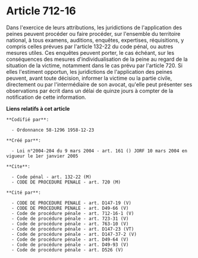 # Article 712-16

Dans l'exercice de leurs attributions, les juridictions de l'application des peines peuvent procéder ou faire procéder, sur
l'ensemble du territoire national, à tous examens, auditions, enquêtes, expertises, réquisitions, y compris celles prévues
par l'article 132-22 du code pénal, ou autres mesures utiles. Ces enquêtes peuvent porter, le cas échéant, sur les
conséquences des mesures d'individualisation de la peine au regard de la situation de la victime, notamment dans le cas prévu
par l'article 720. Si elles l'estiment opportun, les juridictions de l'application des peines peuvent, avant toute décision,
informer la victime ou la partie civile, directement ou par l'intermédiaire de son avocat, qu'elle peut présenter ses
observations par écrit dans un délai de quinze jours à compter de la notification de cette information.

**Liens relatifs à cet article**

	**Codifié par**:

	  - Ordonnance 58-1296 1958-12-23

	**Créé par**:

	  - Loi n°2004-204 du 9 mars 2004 - art. 161 () JORF 10 mars 2004 en vigueur le 1er janvier 2005

	**Cite**:

	  - Code pénal - art. 132-22 (M)
	  - CODE DE PROCEDURE PENALE - art. 720 (M)

	**Cité par**:

	  - CODE DE PROCEDURE PENALE - art. D147-19 (V)
	  - CODE DE PROCEDURE PENALE - art. D49-66 (V)
	  - Code de procédure pénale - art. 712-16-1 (V)
	  - Code de procédure pénale - art. 723-31 (V)
	  - Code de procédure pénale - art. 763-10 (V)
	  - Code de procédure pénale - art. D147-23 (VT)
	  - Code de procédure pénale - art. D147-37-2 (V)
	  - Code de procédure pénale - art. D49-64 (V)
	  - Code de procédure pénale - art. D49-93 (V)
	  - Code de procédure pénale - art. D526 (V)
